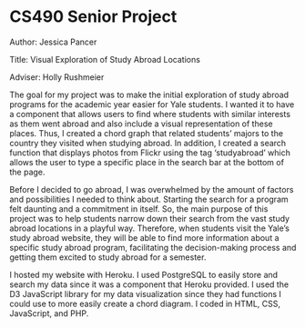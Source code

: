# CS490 Senior Project

Author: Jessica Pancer

Title: Visual Exploration of Study Abroad Locations

Adviser: Holly Rushmeier

The goal for my project was to make the initial exploration of study abroad programs for the academic year easier for Yale students. I wanted it to have a component that allows users to find where students with similar interests as them went abroad and also include a visual representation of these places. Thus, I created a chord graph that related students’ majors to the country they visited when studying abroad. In addition, I created a search function that displays photos from Flickr using the tag ‘studyabroad’ which allows the user to type a specific place in the search bar at the bottom of the page.

Before I decided to go abroad, I was overwhelmed by the amount of factors and possibilities I needed to think about. Starting the search for a program felt daunting and a commitment in itself. So, the main purpose of this project was to help students narrow down their search from the vast study abroad locations in a playful way. Therefore, when students visit the Yale’s study abroad website, they will be able to find more information about a specific study abroad program, facilitating the decision-making process and getting them excited to study abroad for a semester.

I hosted my website with Heroku. I used PostgreSQL to easily store and search my data since it was a component that Heroku provided. I used the D3 JavaScript library for my data visualization since they had functions I could use to more easily create a chord diagram. I coded in HTML, CSS, JavaScript, and PHP. 
